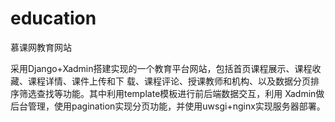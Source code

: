 # education
慕课网教育网站

采用Django+Xadmin搭建实现的一个教育平台网站，包括首页课程展示、课程收藏、课程详情、课件上传和下
载、课程评论、授课教师和机构、以及数据分页排序筛选查找等功能。其中利用template模板进行前后端数据交互，利用
Xadmin做后台管理，使用pagination实现分页功能，并使用uwsgi+nginx实现服务器部署。
